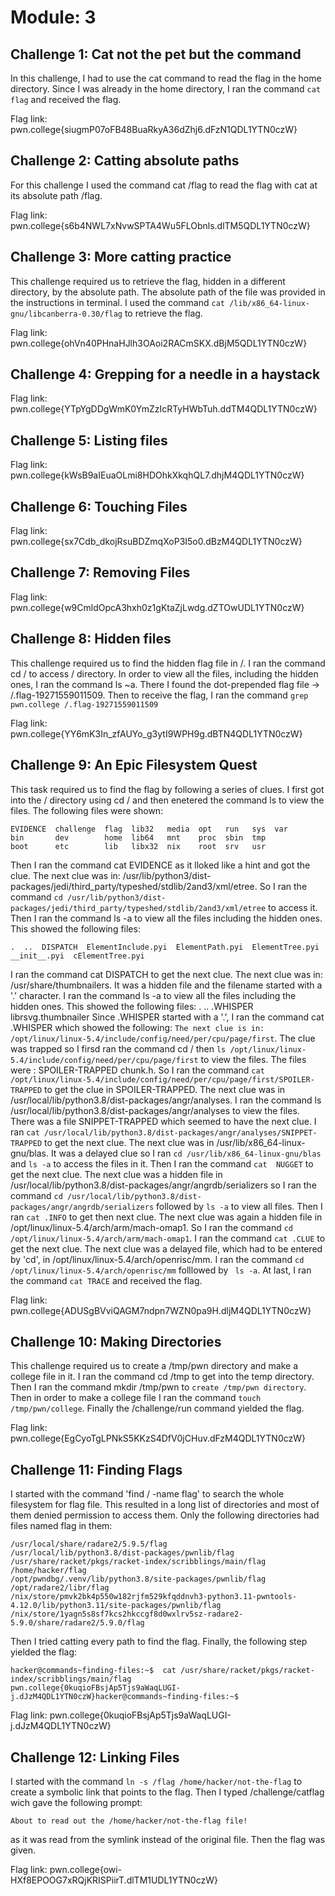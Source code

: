 # Module: 3
## Challenge 1: Cat not the pet but the command
In this challenge, I had to use the cat command to read the flag in the home directory. Since I was already in the home directory, I ran the command `cat flag` and received the flag.

Flag link: pwn.college{siugmP07oFB48BuaRkyA36dZhj6.dFzN1QDL1YTN0czW}
## Challenge 2: Catting absolute paths
For this challenge I used the command cat /flag to read the flag with cat at its absolute path /flag.

Flag link: pwn.college{s6b4NWL7xNvwSPTA4Wu5FLObnls.dlTM5QDL1YTN0czW}
## Challenge 3: More catting practice
This challenge required us to retrieve the flag, hidden in a different directory, by the absolute path. The absolute path of the file was provided in the instructions in terminal. I used the command 
`cat /lib/x86_64-linux-gnu/libcanberra-0.30/flag`
to retrieve the flag.

Flag link: pwn.college{ohVn40PHnaHJlh3OAoi2RACmSKX.dBjM5QDL1YTN0czW}
## Challenge 4: Grepping for a needle in a haystack

Flag link: pwn.college{YTpYgDDgWmK0YmZzIcRTyHWbTuh.ddTM4QDL1YTN0czW}
## Challenge 5: Listing files

Flag link: pwn.college{kWsB9aIEuaOLmi8HDOhkXkqhQL7.dhjM4QDL1YTN0czW}
## Challenge 6:  Touching Files

Flag link: pwn.college{sx7Cdb_dkojRsuBDZmqXoP3I5o0.dBzM4QDL1YTN0czW}
## Challenge 7: Removing Files

Flag link: pwn.college{w9CmldOpcA3hxh0z1gKtaZjLwdg.dZTOwUDL1YTN0czW}
## Challenge 8: Hidden files
This challenge required us to find the hidden flag file in /. I ran the command cd / to access / directory. In order to view all the files, including the hidden ones, I ran the command ls ~a. There I found the dot-prepended flag file -> /.flag-19271559011509. Then to receive the flag, I ran the command 
`grep pwn.college /.flag-19271559011509`

Flag link: pwn.college{YY6mK3In_zfAUYo_g3ytI9WPH9g.dBTN4QDL1YTN0czW}
## Challenge 9: An Epic Filesystem Quest
This task required us to find the flag by following a series of clues. I first got into the / directory using cd / and then enetered the command ls to view the files. The following files were shown: 
```
EVIDENCE  challenge  flag  lib32   media  opt   run   sys  var
bin       dev        home  lib64   mnt    proc  sbin  tmp
boot      etc        lib   libx32  nix    root  srv   usr
```
Then I ran the command cat EVIDENCE as it lloked like a hint and got the clue. The next clue was in: /usr/lib/python3/dist-packages/jedi/third_party/typeshed/stdlib/2and3/xml/etree. So I ran the command `cd /usr/lib/python3/dist-packages/jedi/third_party/typeshed/stdlib/2and3/xml/etree` to access it. Then I ran the command ls -a to view all the files including the hidden ones. This showed the following files:
```
.  ..  DISPATCH  ElementInclude.pyi  ElementPath.pyi  ElementTree.pyi  __init__.pyi  cElementTree.pyi
```
I ran the command cat  DISPATCH to get the next clue. The next clue was in: /usr/share/thumbnailers. It was a hidden file and the filename started with a '.' character. I ran the command ls -a to view all the files including the hidden ones. This showed the following files: .  ..  .WHISPER  librsvg.thumbnailer
Since .WHISPER started with a '.', I ran the command cat .WHISPER which showed the following: 
```The next clue is in: /opt/linux/linux-5.4/include/config/need/per/cpu/page/first```. The clue was trapped so I firsd ran the command cd / then `ls /opt/linux/linux-5.4/include/config/need/per/cpu/page/first`
to view the files. The files were : SPOILER-TRAPPED  chunk.h. So I ran the command `cat /opt/linux/linux-5.4/include/config/need/per/cpu/page/first/SPOILER-TRAPPED` to get the clue in SPOILER-TRAPPED. The next clue was in  /usr/local/lib/python3.8/dist-packages/angr/analyses. I ran the command ls /usr/local/lib/python3.8/dist-packages/angr/analyses to view the files. There was a file SNIPPET-TRAPPED which seemed to have the next clue. I ran `cat /usr/local/lib/python3.8/dist-packages/angr/analyses/SNIPPET-TRAPPED` to get the next clue. The next clue was in /usr/lib/x86_64-linux-gnu/blas. It was a delayed clue so I ran `cd /usr/lib/x86_64-linux-gnu/blas` and `ls -a` to access the files in it. Then I ran the command `cat  NUGGET` to get the next clue. The next clue was a hidden file in /usr/local/lib/python3.8/dist-packages/angr/angrdb/serializers so I ran the command `cd /usr/local/lib/python3.8/dist-packages/angr/angrdb/serializers` followed by `ls -a` to view all files. Then I ran `cat .INFO` to get then next clue. The next clue was again a hidden file in /opt/linux/linux-5.4/arch/arm/mach-omap1. So I ran the command `cd /opt/linux/linux-5.4/arch/arm/mach-omap1`. I ran the command `cat .CLUE` to get the next clue. The next clue was a delayed file, which had to be entered by 'cd', in /opt/linux/linux-5.4/arch/openrisc/mm. I ran the command  `cd  /opt/linux/linux-5.4/arch/openrisc/mm` folllowed by ` ls -a`. At last, I ran the command `cat TRACE` and received the flag.

Flag link: pwn.college{ADUSgBVviQAGM7ndpn7WZN0pa9H.dljM4QDL1YTN0czW}
## Challenge 10: Making Directories
This challenge required us to create a /tmp/pwn directory and make a college file in it. I ran the command cd /tmp to get into the temp directory. Then I ran the command mkdir /tmp/pwn to `create /tmp/pwn directory`. Then in order to make a college file I ran the command `touch /tmp/pwn/college`. Finally the /challenge/run command yielded the flag.

Flag link: pwn.college{EgCyoTgLPNkS5KKzS4DfV0jCHuv.dFzM4QDL1YTN0czW}
## Challenge 11: Finding Flags
I started with the command  'find / -name flag' to search the whole filesystem for flag file. This resulted in a long list of directories and most of them denied permission to access them. Only the following directories had files named flag in them: 
```
/usr/local/share/radare2/5.9.5/flag
/usr/local/lib/python3.8/dist-packages/pwnlib/flag
/usr/share/racket/pkgs/racket-index/scribblings/main/flag
/home/hacker/flag 
/opt/pwndbg/.venv/lib/python3.8/site-packages/pwnlib/flag
/opt/radare2/libr/flag
/nix/store/pmvk2bk4p550w182rjfm529kfqddnvh3-python3.11-pwntools-4.12.0/lib/python3.11/site-packages/pwnlib/flag
/nix/store/1yagn5s8sf7kcs2hkccgf8d0wxlrv5sz-radare2-5.9.0/share/radare2/5.9.0/flag
```
Then I tried catting every path to find the flag. Finally, the following step yielded the flag:
```
hacker@commands~finding-files:~$  cat /usr/share/racket/pkgs/racket-index/scribblings/main/flag
pwn.college{0kuqioFBsjAp5Tjs9aWaqLUGI-j.dJzM4QDL1YTN0czW}hacker@commands~finding-files:~$
```

Flag link: pwn.college{0kuqioFBsjAp5Tjs9aWaqLUGI-j.dJzM4QDL1YTN0czW}
## Challenge 12: Linking Files
I started with the command `ln -s /flag /home/hacker/not-the-flag` to create a symbolic link that points to the flag. Then I typed /challenge/catflag wich gave the following prompt:
```
About to read out the /home/hacker/not-the-flag file!
```
as it was read from the symlink instead of the original file. Then the flag was given.

Flag link: pwn.college{owi-HXf8EPOOG7xRQjKRISPiirT.dlTM1UDL1YTN0czW}
